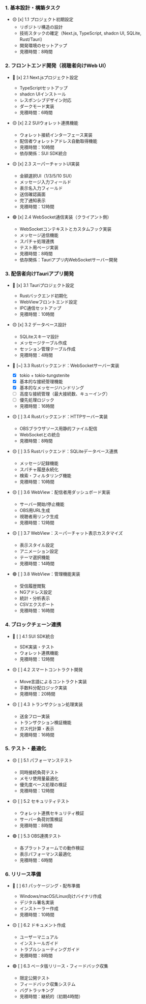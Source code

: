 ### 1. 基本設計・構築タスク

- 🟡 [x] 1.1 プロジェクト初期設定
  - リポジトリ構造の設計
  - 技術スタックの確定（Next.js, TypeScript, shadcn UI, SQLite, Rust/Tauri）
  - 開発環境のセットアップ
  - 見積時間：8時間

### 2. フロントエンド開発（視聴者向けWeb UI）

- 🔴 [x] 2.1 Next.jsプロジェクト設定
  - TypeScriptセットアップ
  - shadcn UIインストール
  - レスポンシブデザイン対応
  - ダークモード実装
  - 見積時間：6時間

- 🟡 [x] 2.2 SUIウォレット連携機能
  - ウォレット接続インターフェース実装
  - 配信者ウォレットアドレス自動取得機能
  - 見積時間：10時間
  - 依存関係：SUI SDK統合

- 🟡 [x] 2.3 スーパーチャットUI実装
  - 金額選択UI（1/3/5/10 SUI）
  - メッセージ入力フィールド
  - 表示名入力フィールド
  - 送信確認画面
  - 完了通知表示
  - 見積時間：12時間

- 🟢 [x] 2.4 WebSocket通信実装（クライアント側）
  - WebSocketコンテキストとカスタムフック実装
  - メッセージ送信機能
  - スパチャ処理連携
  - テスト用ページ実装
  - 見積時間：8時間
  - 依存関係：Tauriアプリ内WebSocketサーバー開発

### 3. 配信者向けTauriアプリ開発

- 🔴 [x] 3.1 Tauriプロジェクト設定
  - Rustバックエンド初期化
  - WebViewフロントエンド設定
  - IPC通信セットアップ
  - 見積時間：10時間

- 🟡 [x] 3.2 データベース設計
  - SQLiteスキーマ設計
  - メッセージテーブル作成
  - セッション管理テーブル作成
  - 見積時間：4時間

- 🔴 [~] 3.3 Rustバックエンド：WebSocketサーバー実装
    - [x] tokio + tokio-tungstenite
    - [x] 基本的な接続管理機能
    - [x] 基本的なメッセージハンドリング
  - [ ] 高度な接続管理（最大接続数、キューイング）
  - [ ] 優先処理ロジック
  - 見積時間：16時間

- 🟡 [ ] 3.4 Rustバックエンド：HTTPサーバー実装
  - OBSブラウザソース用静的ファイル配信
  - WebSocketとの統合
  - 見積時間：8時間

- 🟡 [ ] 3.5 Rustバックエンド：SQLiteデータベース連携
  - メッセージ記録機能
  - スパチャ履歴永続化
  - 検索・フィルタリング機能
  - 見積時間：10時間

- 🟡 [ ] 3.6 WebView：配信者用ダッシュボード実装
  - サーバー開始/停止機能
  - OBS用URL生成
  - 視聴者用リンク生成
  - 見積時間：12時間

- 🟡 [ ] 3.7 WebView：スーパーチャット表示カスタマイズ
  - 表示スタイル設定
  - アニメーション設定
  - テーマ選択機能
  - 見積時間：14時間

- 🟢 [ ] 3.8 WebView：管理機能実装
  - 受信履歴閲覧
  - NGアドレス設定
  - 統計・分析表示
  - CSVエクスポート
  - 見積時間：16時間

### 4. ブロックチェーン連携

- 🔴 [ ] 4.1 SUI SDK統合
  - SDK実装・テスト
  - ウォレット連携機能
  - 見積時間：12時間

- 🟡 [ ] 4.2 スマートコントラクト開発
  - Move言語によるコントラクト実装
  - 手数料分配ロジック実装
  - 見積時間：20時間

- 🟡 [ ] 4.3 トランザクション処理実装
  - 送金フロー実装
  - トランザクション検証機能
  - ガス代計算・表示
  - 見積時間：16時間

### 5. テスト・最適化

- 🟡 [ ] 5.1 パフォーマンステスト
  - 同時接続負荷テスト
  - メモリ使用量最適化
  - 優先度ベース処理の検証
  - 見積時間：12時間

- 🟡 [ ] 5.2 セキュリティテスト
  - ウォレット連携セキュリティ検証
  - サーバー負荷対策検証
  - 見積時間：8時間

- 🟢 [ ] 5.3 OBS連携テスト
  - 各プラットフォームでの動作検証
  - 表示パフォーマンス最適化
  - 見積時間：6時間

### 6. リリース準備

- 🔴 [ ] 6.1 パッケージング・配布準備
  - Windows/macOS/Linux向けバイナリ作成
  - デジタル署名実装
  - インストーラー作成
  - 見積時間：10時間

- 🟡 [ ] 6.2 ドキュメント作成
  - ユーザーマニュアル
  - インストールガイド
  - トラブルシューティングガイド
  - 見積時間：8時間

- 🟢 [ ] 6.3 ベータ版リリース・フィードバック収集
  - 限定公開テスト
  - フィードバック収集システム
  - バグトラッキング
  - 見積時間：継続的（初期4時間）

